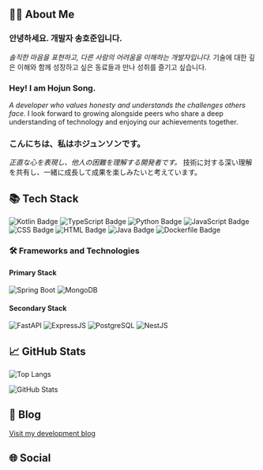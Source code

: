 ## 🙋‍♂️ About Me

### 안녕하세요. 개발자 **송호준**입니다.
_솔직한 마음을 표현하고, 다른 사람의 어려움을 이해하는 개발자입니다._
기술에 대한 깊은 이해와 함께 성장하고 싶은 동료들과 만나 성취를 즐기고 싶습니다.

### Hey! I am **Hojun Song**.
_A developer who values honesty and understands the challenges others face._
I look forward to growing alongside peers who share a deep understanding of technology and enjoying our achievements together.

### こんにちは、私は**ホジュンソン**です。
_正直な心を表現し、他人の困難を理解する開発者です。_
技術に対する深い理解を共有し、一緒に成長して成果を楽しみたいと考えています。

## 📚 Tech Stack

![Kotlin Badge](https://img.shields.io/badge/Kotlin%20-%20224154%20lines%20%2827.76%25%29-informational?style=flat&logo=kotlin)
![TypeScript Badge](https://img.shields.io/badge/TypeScript%20-%20220246%20lines%20%2827.28%25%29-informational?style=flat&logo=typescript)
![Python Badge](https://img.shields.io/badge/Python%20-%20129059%20lines%20%2815.98%25%29-informational?style=flat&logo=python)
![JavaScript Badge](https://img.shields.io/badge/JavaScript%20-%20106927%20lines%20%2813.24%25%29-informational?style=flat&logo=javascript)
![CSS Badge](https://img.shields.io/badge/CSS%20-%2058817%20lines%20%287.28%25%29-informational?style=flat&logo=css)
![HTML Badge](https://img.shields.io/badge/HTML%20-%2045364%20lines%20%285.62%25%29-informational?style=flat&logo=html)
![Java Badge](https://img.shields.io/badge/Java%20-%2022163%20lines%20%282.75%25%29-informational?style=flat&logo=java)
![Dockerfile Badge](https://img.shields.io/badge/Dockerfile%20-%20648%20lines%20%280.08%25%29-informational?style=flat&logo=dockerfile)
### 🛠️ Frameworks and Technologies

#### Primary Stack
![Spring Boot](https://img.shields.io/badge/Spring_Boot-F2F4F9?style=flat&logo=springboot)
![MongoDB](https://img.shields.io/badge/MongoDB-4EA94B?style=flat&logo=mongodb)

#### Secondary Stack
![FastAPI](https://img.shields.io/badge/FastAPI-005571?style=flat&logo=fastapi)
![ExpressJS](https://img.shields.io/badge/Express.js-404D59?style=flat&logo=express)
![PostgreSQL](https://img.shields.io/badge/PostgreSQL-316192?style=flat&logo=postgresql)
![NestJS](https://img.shields.io/badge/NestJS-E0234E?style=flat&logo=nestjs)


## 📈 GitHub Stats

![Top Langs](https://github-readme-stats.vercel.app/api/top-langs/?username=hojoonSong&show_icons=true&layout=compact&theme=radical)

![GitHub Stats](https://github-readme-stats.vercel.app/api?username=hojoonSong&show_icons=true&theme=radical)

## 📝 Blog

[Visit my development blog](https://velog.io/@who_doctor)

## 🌐 Social

